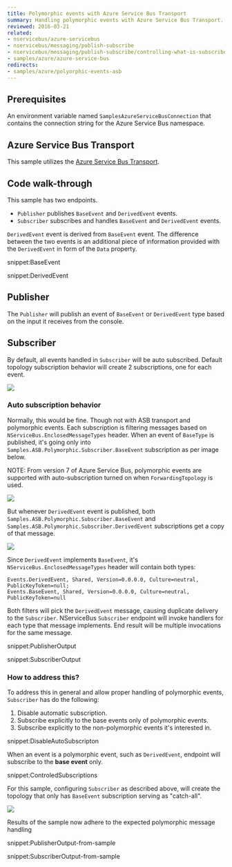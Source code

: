 ```yaml
---
title: Polymorphic events with Azure Service Bus Transport
summary: Handling polymorphic events with Azure Service Bus Transport.
reviewed: 2016-03-21
related:
- nservicebus/azure-servicebus
- nservicebus/messaging/publish-subscribe
- nservicebus/messaging/publish-subscribe/controlling-what-is-subscribed
- samples/azure/azure-service-bus
redirects:
- samples/azure/polyorphic-events-asb
---
```


## Prerequisites

An environment variable named `SamplesAzureServiceBusConnection` that contains the connection string for the Azure Service Bus namespace.


## Azure Service Bus Transport

This sample utilizes the [Azure Service Bus Transport](/nservicebus/azure-servicebus/).


## Code walk-through

This sample has two endpoints.

* `Publisher` publishes `BaseEvent` and `DerivedEvent` events.
* `Subscriber` subscribes and handles `BaseEvent` and `DerivedEvent` events.

`DerivedEvent` event is derived from `BaseEvent` event. The difference between the two events is an additional piece of information provided with the `DerivedEvent` in form of the `Data` property.

snippet:BaseEvent

snippet:DerivedEvent


## Publisher

The `Publisher` will publish an event of `BaseEvent` or `DerivedEvent` type based on the input it receives from the console.


## Subscriber

By default, all events handled in `Subscriber` will be auto subscribed. Default topology subscription behavior will create 2 subscriptions, one for each event.

![](images/subscriptions.png)


### Auto subscription behavior

Normally, this would be fine. Though not with ASB transport and polymorphic events. Each subscription is filtering messages based on `NServiceBus.EnclosedMessageTypes` header. When an event of `BaseType` is published, it's going only into `Samples.ASB.Polymorphic.Subscriber.BaseEvent` subscription as per image below.

NOTE: From version 7 of Azure Service Bus, polymorphic events are supported with auto-subscription turned on when `ForwardingTopology` is used.

![](images/baseevent.published.png)

But whenever `DerivedEvent` event is published, both `Samples.ASB.Polymorphic.Subscriber.BaseEvent` and `Samples.ASB.Polymorphic.Subscriber.DerivedEvent` subscriptions get a copy of that message.

![](images/derivedevent.published.png)

Since `DerivedEvent` implements `BaseEvent`, it's `NServiceBus.EnclosedMessageTypes` header will contain both types:

```
Events.DerivedEvent, Shared, Version=0.0.0.0, Culture=neutral, PublicKeyToken=null;
Events.BaseEvent, Shared, Version=0.0.0.0, Culture=neutral, PublicKeyToken=null
```

Both filters will pick the `DerivedEvent` message, causing duplicate delivery to the `Subscriber`. NServiceBus `Subscriber` endpoint will invoke handlers for each type that message implements. End result will be multiple invocations for the same message.

snippet:PublisherOutput

snippet:SubscriberOutput


### How to address this?

To address this in general and allow proper handling of polymorphic events, `Subscriber` has do the following:

1. Disable automatic subscription.
1. Subscribe explicitly to the base events only of polymorphic events.
1. Subscribe explicitly to the non-polymorphic events it's interested in.

snippet:DisableAutoSubscripton

When an event is a polymorphic event, such as `DerivedEvent`, endpoint will subscribe to the **base event** only.

snippet:ControledSubscriptions

For this sample, configuring `Subscriber` as described above, will create the topology that only has `BaseEvent` subscription serving as "catch-all".

![](images/single.subscription.png)

Results of the sample now adhere to the expected polymorphic message handling

snippet:PublisherOutput-from-sample

snippet:SubscriberOutput-from-sample